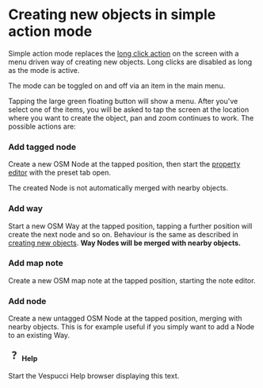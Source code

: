 # Creating new objects in simple action mode

Simple action mode replaces the [long click action](../en/Creating%20new%20objects.md) on the screen with a menu driven way of creating new objects. Long clicks are disabled as long as the mode is active.

The mode can be toggled on and off via an item in the main menu.

Tapping the large green floating button will show a menu. After you've select one of the items, you will be asked to tap the screen at the location where you want  to create the object, pan and zoom continues to work. The possible actions are: 

### Add tagged node

Create a new OSM Node at the tapped position, then start the [property editor](../en/Property%20editor.md) with the preset tab open. 

The created Node is not automatically merged with nearby objects.

### Add way

Start a new OSM Way at the tapped position, tapping a further position will create the next node and so on. Behaviour is the same as described in [creating new objects](../en/Creating%20new%20objects.md). __Way Nodes will be merged with nearby objects.__

### Add map note

Create a new OSM map note at the tapped position, starting the note editor. 

### Add node

Create a new untagged OSM Node at the tapped position, merging with nearby objects. This is for example useful if you simply want to add a Node to an existing Way.

#### ![Help](../images/menu_help.png) Help

Start the Vespucci Help browser displaying this text.
